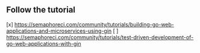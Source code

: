 ## Follow the tutorial 
[x] https://semaphoreci.com/community/tutorials/building-go-web-applications-and-microservices-using-gin
[ ] https://semaphoreci.com/community/tutorials/test-driven-development-of-go-web-applications-with-gin